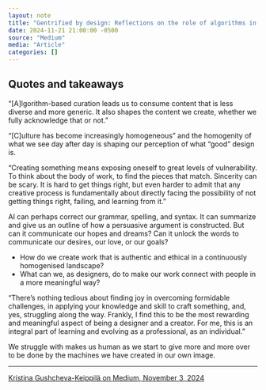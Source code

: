 ```yaml
---
layout: note
title: "Gentrified by design: Reflections on the role of algorithms in creative work."
date: 2024-11-21 21:00:00 -0500
source: "Medium"
media: "Article"
categories: []
---
```


## Quotes and takeaways

“[A]lgorithm-based curation leads us to consume content that is less diverse and more generic. It also shapes the content we create, whether we fully acknowledge that or not.”

“[C]ulture has become increasingly homogeneous” and the homogenity of what we see day after day is shaping our perception of what “good” design is.

“Creating something means exposing oneself to great levels of vulnerability. To think about the body of work, to find the pieces that match. Sincerity can be scary. It is hard to get things right, but even harder to admit that any creative process is fundamentally about directly facing the possibility of not getting things right, failing, and learning from it.”

AI can perhaps correct our grammar, spelling, and syntax. It can summarize and give us an outline of how a persuasive argument is constructed. But can it communicate our hopes and dreams? Can it unlock the words to communicate our desires, our love, or our goals?

+ How do we create work that is authentic and ethical in a continuously homogenised landscape?
+ What can we, as designers, do to make our work connect with people in a more meaningful way?

“There’s nothing tedious about finding joy in overcoming formidable challenges, in applying your knowledge and skill to craft something, and, yes, struggling along the way. Frankly, I find this to be the most rewarding and meaningful aspect of being a designer and a creator. For me, this is an integral part of learning and evolving as a professional, as an individual.”

We struggle with makes us human as we start to give more and more over to be done by the machines we have created in our own image.

***

[Kristina Gushcheva-Keippilä on Medium, November 3, 2024](https://uxdesign.cc/gentrified-by-design-f205a1b714b6)